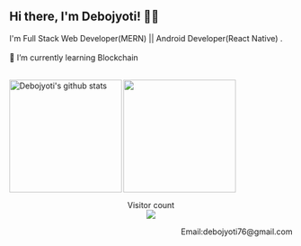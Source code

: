 <p align="left">

## Hi there, I'm Debojyoti! 👋🏻 

I'm Full Stack Web Developer(MERN) || Android Developer(React Native) . <br>
<br>
🌱 I’m currently learning Blockchain <br>
  <p>
<br>

<img align="left" height="200px" src="https://github-readme-stats.vercel.app/api?username=Debojyoti1915001&show_icons=true&count_private=true&title_color=e6005c" alt="Debojyoti's github stats" />
<img align="centre" height="200px" src="https://github-readme-stats.vercel.app/api/top-langs/?username=Debojyoti1915001&title_color=e6005c" />

<p align="center"> 
  Visitor count<br>
  <img src="https://profile-counter.glitch.me/Debojyoti1915001/count.svg" />
</p>

<p align="right">
Email:debojyoti76@gmail.com
</p>
